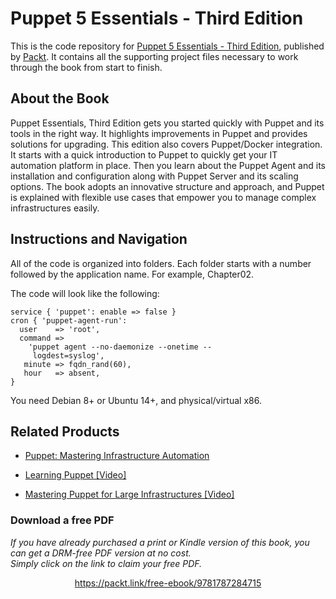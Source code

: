 


# Puppet 5 Essentials - Third Edition
This is the code repository for [Puppet 5 Essentials - Third Edition](https://www.packtpub.com/networking-and-servers/puppet-essentials-third-edition?utm_source=github&utm_medium=repository&utm_campaign=9781787284715), published by [Packt](https://www.packtpub.com/?utm_source=github). It contains all the supporting project files necessary to work through the book from start to finish.

## About the Book
Puppet Essentials, Third Edition gets you started quickly with Puppet and its tools in the right way. It highlights improvements in Puppet and provides solutions for upgrading. This edition also covers Puppet/Docker integration. It starts with a quick introduction to Puppet to quickly get your IT automation platform in place. Then you learn about the Puppet Agent and its installation and configuration along with Puppet Server and its scaling options. The book adopts an innovative structure and approach, and Puppet is explained with flexible use cases that empower you to manage complex infrastructures easily.

## Instructions and Navigation
All of the code is organized into folders. Each folder starts with a number followed by the application name. For example, Chapter02.

The code will look like the following:
```
service { 'puppet': enable => false }
cron { 'puppet-agent-run':
  user    => 'root',
  command =>
    'puppet agent --no-daemonize --onetime --
     logdest=syslog',
   minute => fqdn_rand(60),
   hour   => absent,
} 
```

You need Debian 8+ or Ubuntu 14+, and physical/virtual x86.

## Related Products
* [Puppet: Mastering Infrastructure Automation](https://www.packtpub.com/virtualization-and-cloud/puppet-mastering-infrastructure-automation?utm_source=github&utm_medium=repository&utm_campaign=9781788399708)

* [Learning Puppet [Video]](https://www.packtpub.com/networking-and-servers/learning-puppet-video?utm_source=github&utm_medium=repository&utm_campaign=9781787128637)

* [Mastering Puppet for Large Infrastructures [Video]](https://www.packtpub.com/virtualization-and-cloud/mastering-puppet-large-infrastructures-video?utm_source=github&utm_medium=repository&utm_campaign=9781786462527)

### Download a free PDF

 <i>If you have already purchased a print or Kindle version of this book, you can get a DRM-free PDF version at no cost.<br>Simply click on the link to claim your free PDF.</i>
<p align="center"> <a href="https://packt.link/free-ebook/9781787284715">https://packt.link/free-ebook/9781787284715 </a> </p>